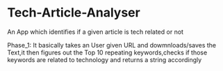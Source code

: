 # Tech-Article-Analyser
An App which identifies if a given article is tech related or not

Phase_1:
        It basically takes an User given URL and dowmnloads/saves the Text,it then figures out the Top 10 repeating keywords,checks if those keywords are related to technology and returns a string accordingly
